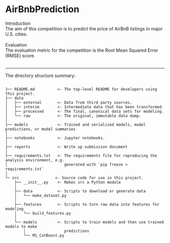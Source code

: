 # AirBnbPrediction


Introduction<br>
The aim of this competition is to predict the price of AirBnB listings in major U.S. cities.<br>
<br>
Evaluation<br>
The evaluation metric for the competition is the Root Mean Squared Error (RMSE) score.<br>
<br>

------------

The directory structure summary:

```

├── README.md          <- The top-level README for developers using this project.
├── data
│   ├── external       <- Data from third party sources.
│   ├── interim        <- Intermediate data that has been transformed.
│   ├── processed      <- The final, canonical data sets for modeling.
│   └── raw            <- The original, immutable data dump.
│
├── models             <- Trained and serialized models, model predictions, or model summaries
│
├── notebooks          <- Jupyter notebooks.
│
├── reports            <- Write up submission document
│
├── requirements.txt   <- The requirements file for reproducing the analysis environment, e.g.
│                         generated with `pip freeze > requirements.txt`
│
└─ src                <- Source code for use in this project.
    ├── __init__.py    <- Makes src a Python module
    │
    ├── data           <- Scripts to download or generate data
    │   └── make_dataset.py
    │
    ├── features       <- Scripts to turn raw data into features for modeling
    │   └── build_features.py
    │
    └── models         <- Scripts to train models and then use trained models to make
        │                 predictions
        └── M1_CatBoost.py


